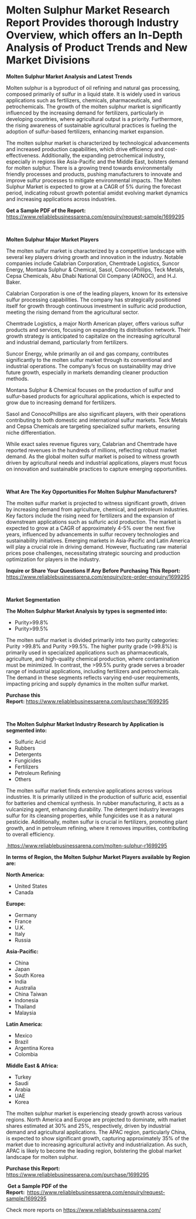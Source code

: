 <p><h1>Molten Sulphur Market Research Report Provides thorough Industry Overview, which offers an In-Depth Analysis of Product Trends and New Market Divisions</h1></p><p><strong>Molten Sulphur Market Analysis and Latest Trends</strong></p>
<p><p>Molten sulphur is a byproduct of oil refining and natural gas processing, composed primarily of sulfur in a liquid state. It is widely used in various applications such as fertilizers, chemicals, pharmaceuticals, and petrochemicals. The growth of the molten sulphur market is significantly influenced by the increasing demand for fertilizers, particularly in developing countries, where agricultural output is a priority. Furthermore, the rising awareness of sustainable agricultural practices is fueling the adoption of sulfur-based fertilizers, enhancing market expansion.</p><p>The molten sulphur market is characterized by technological advancements and increased production capabilities, which drive efficiency and cost-effectiveness. Additionally, the expanding petrochemical industry, especially in regions like Asia-Pacific and the Middle East, bolsters demand for molten sulphur. There is a growing trend towards environmentally friendly processes and products, pushing manufacturers to innovate and improve sulfur processes to mitigate environmental impacts. The Molten Sulphur Market is expected to grow at a CAGR of 5% during the forecast period, indicating robust growth potential amidst evolving market dynamics and increasing applications across industries.</p></p>
<p><strong>Get a Sample PDF of the Report:&nbsp;</strong> <a href="https://www.reliablebusinessarena.com/enquiry/request-sample/1699295?utm_campaign=2111&utm_medium=2&utm_source=Github&utm_content=ia&utm_term=30012025&utm_id=molten-sulphur">https://www.reliablebusinessarena.com/enquiry/request-sample/1699295</a></p>
<p>&nbsp;</p>
<p><strong>Molten Sulphur Major Market Players</strong></p>
<p><p>The molten sulfur market is characterized by a competitive landscape with several key players driving growth and innovation in the industry. Notable companies include Calabrian Corporation, Chemtrade Logistics, Suncor Energy, Montana Sulphur & Chemical, Sasol, ConocoPhillips, Teck Metals, Cepsa Chemicals, Abu Dhabi National Oil Company (ADNOC), and H.J. Baker. </p><p>Calabrian Corporation is one of the leading players, known for its extensive sulfur processing capabilities. The company has strategically positioned itself for growth through continuous investment in sulfuric acid production, meeting the rising demand from the agricultural sector. </p><p>Chemtrade Logistics, a major North American player, offers various sulfur products and services, focusing on expanding its distribution network. Their growth strategy is anticipated to capitalize on the increasing agricultural and industrial demand, particularly from fertilizers.</p><p>Suncor Energy, while primarily an oil and gas company, contributes significantly to the molten sulfur market through its conventional and industrial operations. The company’s focus on sustainability may drive future growth, especially in markets demanding cleaner production methods.</p><p>Montana Sulphur & Chemical focuses on the production of sulfur and sulfur-based products for agricultural applications, which is expected to grow due to increasing demand for fertilizers. </p><p>Sasol and ConocoPhillips are also significant players, with their operations contributing to both domestic and international sulfur markets. Teck Metals and Cepsa Chemicals are targeting specialized sulfur markets, ensuring niche differentiation.</p><p>While exact sales revenue figures vary, Calabrian and Chemtrade have reported revenues in the hundreds of millions, reflecting robust market demand. As the global molten sulfur market is poised to witness growth driven by agricultural needs and industrial applications, players must focus on innovation and sustainable practices to capture emerging opportunities.</p></p>
<p>&nbsp;</p>
<p><strong>What Are The Key Opportunities For Molten Sulphur Manufacturers?</strong></p>
<p><p>The molten sulfur market is projected to witness significant growth, driven by increasing demand from agriculture, chemical, and petroleum industries. Key factors include the rising need for fertilizers and the expansion of downstream applications such as sulfuric acid production. The market is expected to grow at a CAGR of approximately 4-5% over the next five years, influenced by advancements in sulfur recovery technologies and sustainability initiatives. Emerging markets in Asia-Pacific and Latin America will play a crucial role in driving demand. However, fluctuating raw material prices pose challenges, necessitating strategic sourcing and production optimization for players in the industry.</p></p>
<p><strong>Inquire or Share Your Questions If Any Before Purchasing This Report:</strong> <a href="https://www.reliablebusinessarena.com/enquiry/pre-order-enquiry/1699295?utm_campaign=2111&utm_medium=2&utm_source=Github&utm_content=ia&utm_term=30012025&utm_id=molten-sulphur">https://www.reliablebusinessarena.com/enquiry/pre-order-enquiry/1699295</a></p>
<p>&nbsp;</p>
<p><strong>Market Segmentation</strong></p>
<p><strong>The Molten Sulphur Market Analysis by types is segmented into:</strong></p>
<p><ul><li>Purity>99.8%</li><li>Purity>99.5%</li></ul></p>
<p><p>The molten sulfur market is divided primarily into two purity categories: Purity >99.8% and Purity >99.5%. The higher purity grade (>99.8%) is primarily used in specialized applications such as pharmaceuticals, agriculture, and high-quality chemical production, where contamination must be minimized. In contrast, the >99.5% purity grade serves a broader range of industrial applications, including fertilizers and petrochemicals. The demand in these segments reflects varying end-user requirements, impacting pricing and supply dynamics in the molten sulfur market.</p></p>
<p><strong>Purchase this Report:&nbsp;</strong><a href="https://www.reliablebusinessarena.com/purchase/1699295?utm_campaign=2111&utm_medium=2&utm_source=Github&utm_content=ia&utm_term=30012025&utm_id=molten-sulphur">https://www.reliablebusinessarena.com/purchase/1699295</a></p>
<p>&nbsp;</p>
<p><strong>The Molten Sulphur Market Industry Research by Application is segmented into:</strong></p>
<p><ul><li>Sulfuric Acid</li><li>Rubbers</li><li>Detergents</li><li>Fungicides</li><li>Fertilizers</li><li>Petroleum Refining</li><li>Others</li></ul></p>
<p><p>The molten sulfur market finds extensive applications across various industries. It is primarily utilized in the production of sulfuric acid, essential for batteries and chemical synthesis. In rubber manufacturing, it acts as a vulcanizing agent, enhancing durability. The detergent industry leverages sulfur for its cleansing properties, while fungicides use it as a natural pesticide. Additionally, molten sulfur is crucial in fertilizers, promoting plant growth, and in petroleum refining, where it removes impurities, contributing to overall efficiency.</p></p>
<p><a href="https://www.reliablebusinessarena.com/molten-sulphur-r1699295?utm_campaign=2111&utm_medium=2&utm_source=Github&utm_content=ia&utm_term=30012025&utm_id=molten-sulphur">&nbsp;https://www.reliablebusinessarena.com/molten-sulphur-r1699295</a></p>
<p><strong>In terms of Region, the Molten Sulphur Market Players available by Region are:</strong></p>
<p>
    <p> <strong> North America: </strong>
        <ul>
            <li>United States</li>
            <li>Canada</li>
        </ul>
        </p> 
    <p> <strong> Europe: </strong>
        <ul>
            <li>Germany</li>
            <li>France</li>
            <li>U.K.</li>
            <li>Italy</li>
            <li>Russia</li>
        </ul>
        </p> 
    <p> <strong> Asia-Pacific: </strong>
        <ul>
            <li>China</li>
            <li>Japan</li>
            <li>South Korea</li>
            <li>India</li>
            <li>Australia</li>
            <li>China Taiwan</li>
            <li>Indonesia</li>
            <li>Thailand</li>
            <li>Malaysia</li>
        </ul>
        </p> 
    <p> <strong> Latin America: </strong>
        <ul>
            <li>Mexico</li>
            <li>Brazil</li>
            <li>Argentina Korea</li>
            <li>Colombia</li>
        </ul>
        </p> 
    <p> <strong> Middle East & Africa: </strong>
        <ul>
            <li>Turkey</li>
            <li>Saudi</li>
            <li>Arabia</li>
            <li>UAE</li>
            <li>Korea</li>
        </ul>
    </p>
    </p>
<p><p>The molten sulphur market is experiencing steady growth across various regions. North America and Europe are projected to dominate, with market shares estimated at 30% and 25%, respectively, driven by industrial demand and agricultural applications. The APAC region, particularly China, is expected to show significant growth, capturing approximately 35% of the market due to increasing agricultural activity and industrialization. As such, APAC is likely to become the leading region, bolstering the global market landscape for molten sulphur.</p></p>
<p><strong>Purchase this Report: </strong><a href="https://www.reliablebusinessarena.com/purchase/1699295?utm_campaign=2111&utm_medium=2&utm_source=Github&utm_content=ia&utm_term=30012025&utm_id=molten-sulphur">https://www.reliablebusinessarena.com/purchase/1699295</a></p>
<p>&nbsp;<strong>Get a Sample PDF of the Report:&nbsp;&nbsp;</strong><a href="https://www.reliablebusinessarena.com/enquiry/request-sample/1699295?utm_campaign=2111&utm_medium=2&utm_source=Github&utm_content=ia&utm_term=30012025&utm_id=molten-sulphur">https://www.reliablebusinessarena.com/enquiry/request-sample/1699295</a></p>
<p><strong></strong></p>
<p>Check more reports on <a href="https://www.reliablebusinessarena.com/?utm_campaign=2111&utm_medium=2&utm_source=Github&utm_content=ia&utm_term=30012025&utm_id=molten-sulphur">https://www.reliablebusinessarena.com/</a></p>